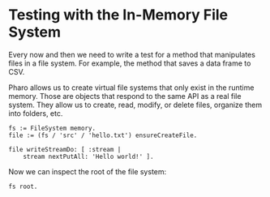 # Testing with the In-Memory File System

Every now and then we need to write a test for a method that manipulates files in a file system. For example, the method that saves a data frame to CSV.

Pharo allows us to create virtual file systems that only exist in the runtime memory. Those are objects that respond to the same API as a real file system. They allow us to create, read, modify, or delete files, organize them into folders, etc.

```Smalltalk
fs := FileSystem memory.
file := (fs / 'src' / 'hello.txt') ensureCreateFile.

file writeStreamDo: [ :stream |	stream nextPutAll: 'Hello world!' ].
```

Now we can inspect the root of the file system:

```Smalltalk
fs root.
```